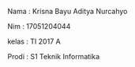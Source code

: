 Nama     : Krisna Bayu Aditya Nurcahyo <br>

Nim      : 17051204044 <br>

kelas    : TI 2017 A <br>

Prodi    : S1 Teknik Informatika <br>
